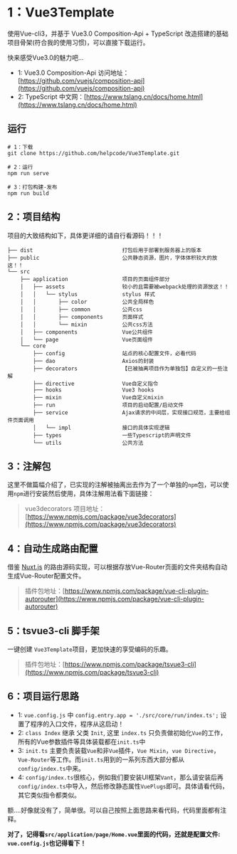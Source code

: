 # 1：Vue3Template

使用Vue-cli3，并基于 Vue3.0 Composition-Api + TypeScript 改造搭建的基础项目骨架(符合我的使用习惯)，可以直接下载运行。

快来感受Vue3.0的魅力吧...

- 1: Vue3.0 Composition-Api 访问地址：[https://github.com/vuejs/composition-api](https://github.com/vuejs/composition-api)
- 2: TypeScript 中文网：[https://www.tslang.cn/docs/home.html](https://www.tslang.cn/docs/home.html)

## 运行
```
# 1：下载
git clone https://github.com/helpcode/Vue3Template.git

# 2：运行
npm run serve

# 3：打包构建-发布
npm run build
```

## 2：项目结构

项目的大致结构如下，具体更详细的请自行看源码！！！

```
├── dist                            打包后用于部署到服务器上的版本
├── public                          公共静态资源，图片，字体体积较大的放这！！
└── src
    ├── application                 项目的页面组件部分
    │   ├── assets                  较小的且需要被webpack处理的资源放这！！
    │   │   └── stylus              stylus 样式
    │   │       ├── color           公共全局样色
    │   │       ├── common          公共css
    │   │       ├── components      页面样式
    │   │       └── mixin           公共css方法
    │   ├── components              Vue公共组件
    │   └── page                    Vue页面组件
    └── core                    
        ├── config                  站点的核心配置文件，必看代码
        ├── dao                     Axios的封装
        ├── decorators              【已被抽离项目作为单独包】自定义的一些注解
        ├── directive               Vue自定义指令
        ├── hooks                   Vue3 hooks
        ├── mixin                   Vue自定义mixin
        ├── run                     项目的启动配置/启动文件
        ├── service                 Ajax请求的中间层，实现接口规范，主要给组件页面调用
        │   └── impl                接口的具体实现逻辑
        ├── types                   一些Typescript的声明文件
        └── utils                   公共方法
```

## 3：注解包

这里不做篇幅介绍了，已实现的注解被抽离出去作为了一个单独的`npm`包，可以使用`npm`进行安装然后使用，具体注解用法看下面链接：

> vue3decorators 项目地址：[https://www.npmjs.com/package/vue3decorators](https://www.npmjs.com/package/vue3decorators)

## 4：自动生成路由配置

借鉴 [Nuxt.js](https://zh.nuxtjs.org/) 的路由源码实现，可以根据存放Vue-Router页面的文件夹结构自动生成Vue-Router配置文件。

> 插件包地址：[https://www.npmjs.com/package/vue-cli-plugin-autorouter](https://www.npmjs.com/package/vue-cli-plugin-autorouter)

## 5：tsvue3-cli 脚手架

一键创建 `Vue3Template`项目，更加快速的享受编码的乐趣。

> 插件包地址：[https://www.npmjs.com/package/tsvue3-cli](https://www.npmjs.com/package/tsvue3-cli)

## 6：项目运行思路

- 1: `vue.config.js` 中 `config.entry.app = './src/core/run/index.ts';` 设置了程序的入口文件，程序从这启动！
- 2: `class Index` 继承 父类 `Init`, 这里 `index.ts` 只负责做初始化`Vue`的工作，所有的Vue参数插件等具体装载都在`init.ts`中
- 3: `init.ts` 主要负责装载`Vue`和非`Vue`插件，`Vue Mixin`，`vue Directive`，`Vue-Router`等工作。而`init.ts`用到的一系列东西大部分都从`config/index.ts`中来。
- 4: `config/index.ts`很核心，例如我们要安装UI框架`Vant`，那么请安装后再`config/index.ts`中导入，然后修改静态属性`VuePlugs`即可。具体请看代码，其它类似指令都类似。

额....好像就没有了，简单很。可以自己按照上面思路来看代码，代码里面都有注释。

**对了，记得看`src/application/page/Home.vue`里面的代码，还就是配置文件: `vue.config.js`也记得看下！**


